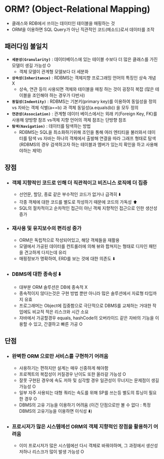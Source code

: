 # ORM? (Object-Relational Mapping)
- 클래스와 RDB에서 쓰이는 데이터인 테이블을 매핑하는 것
- ORM을 이용하면 SQL Query가 아닌 직관적인 코드(메소드)로서 데이터를 조작

## 패러다임 불일치
- **```세분성(Granularity)```** : 데이터베이스에 있는 테이블 수보다 더 많은 클래스를 가진 모델이 생길 가능성 O
  - 객체 모델이 관계형 모델보다 더 세분화
- **```상속성(Inheritance)```** : RDBMS는 객체지향 프로그래밍 언어의 특징인 상속 개념 X
  - 상속, 연관 등이 사용되면 객체와 테이블을 매칭 하는 것이 굉장히 복잡 (많은 테이블을 조인해야 하는 경우가 다반사)
- **```동일성(Indentity)```** : RDBMS는 기본키(primary key)를 이용하여 동일성을 정의 vs 자바는 객체 식별(a==b) 과 객체 동일성(a.equals(b)) 을 모두 정의
- **```연관성(Association)```** : 관계형 데이터 베이스에서는 외래 키(Foreign Key, FK)를 사용해 양방향 참조 vs객체 지향 언어의 객체 참조는 단방향 참조
- **```탐색(Navigation)```** : 데이터를 탐색하는 방법
  - RDBMS는 SQL을 최소화하기위해 조인을 통해 여러 엔티티을 불러와서 데이터를 탐색 vs 자바는 하나의 객체에서 출발해 연결을 따라 그래프 형태로 탐색 (RDBMS의 경우 검색하고자 하는 테이블과 멤버가 있는지 확인을 하고 사용해야하는 제약)

## 장점
- ### 객체 지향적인 코드로 인해 더 직관적이고 비즈니스 로직에 더 집중
  - 선언문, 할당, 종료 같은 부수적인 코드가 없거나 급격히 ⬇️
  - 각종 객체에 대한 코드를 별도로 작성하기 때문에 코드의 가독성 ⬆️
  - SQL의 절차적이고 순차적인 접근이 아닌 객체 지향적인 접근으로 인한 생산성 증가
- ### 재사용 및 유지보수의 편리성 증가
  - ORM은 독립적으로 작성되어있고, 해당 객체들을 재활용
  - 모델에서 가공된 데이터를 컨트롤러에 의해 뷰와 합쳐지는 형태로 디자인 패턴을 견고하게 다지는데 유리
  - 매핑정보가 명확하여, ERD를 보는 것에 대한 의존도 ⬇️
- ### DBMS에 대한 종속성 ⬇️
  - 대부분 ORM 솔루션은 DB에 종속적 X
  - 종속적이지 않다는것은 구현 방법 뿐만 아니라 많은 솔루션에서 자료형 타입까지 유효
  - 프로그래머는 Object에 집중함으로 극단적으로 DBMS를 교체하는 거대한 작업에도 비교적 적은 리스크와 시간 소요 
  - 자바에서 가공할경우 equals, hashCode의 오버라이드 같은 자바의 기능을 이용할 수 있고, 간결하고 빠른 가공 O

## 단점
- ### 완벽한 ORM 으로만 서비스를 구현하기 어려움
  - 사용하기는 편하지만 설계는 매우 신중하게 해야함
  - 프로젝트의 복잡성이 커질경우 난이도 또한 올라갈 가능성 O 
  - 잘못 구현된 경우에 속도 저하 및 심각할 경우 일관성이 무너지는 문제점이 생길 가능성 O 
  - 일부 자주 사용되는 대형 쿼리는 속도를 위해 SP를 쓰는등 별도의 튜닝이 필요한 경우 O 
  - DBMS의 고유 기능을 이용하기 어려움 (이건 단점으로만 볼 수 없다 : 특정 DBMS의 고유기능을 이용하면 이식성 ⬇️)
- ### 프로시저가 많은 시스템에선 ORM의 객체 지향적인 장점을 활용하기 어려움
  - 이미 프로시저가 많은 시스템에선 다시 객체로 바꿔야하며, 그 과정에서 생산성 저하나 리스크가 많이 발생 가능성 O